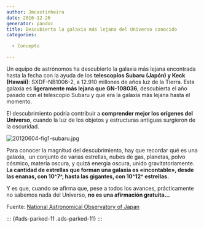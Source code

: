 ```yaml
---
author: Jmcastinheira
date: 2016-12-26
generator: pandoc
title: Descubierta la galaxia más lejana del Universo conocido
categories:

  - Concepto

---
```




Un equipo de astrónomos ha descubierto la galaxia más lejana encontrada
hasta la fecha con la ayuda de los **telescopios Subaru (Japón) y Keck
(Hawaii)**: SXDF-NB1006-2, a 12.910 millones de años luz de la Tierra.
Esta galaxia es **ligeramente más lejana que GN-108036**, descubierta el
año pasado con el telescopio Subaru y que era la galaxia más lejana
hasta el momento.

El descubrimiento podría contribuir a **comprender mejor los orígenes
del Universo**, cuando la luz de los objetos y estructuras antiguas
surgieron de la oscuridad.

![20120604-fig1-subaru.jpg](http://www.nao.ac.jp/E/release/img2012/20120604-fig1-subaru.jpg?v=1339572641269)

Para conocer la magnitud del descubrimiento, hay que recordar qué es una
galaxia,  un conjunto de varias estrellas, nubes de gas, planetas, polvo
cósmico, materia oscura, y quizá energía oscura, unido
gravitatoriamente. **La cantidad de estrellas que forman una galaxia es
«incontable», desde las enanas, con 10^7^, hasta las gigantes, con
10^12^ estrellas.**

Y es que, cuando se afirma que, pese a todos los avances, prácticamente
no sabemos nada del Universo, **no es una afirmación gratuita...**

Fuente: [National Astronomical Observatory of
Japan](http://www.nao.ac.jp/E/release/2012/06/04/discovery-of-the-most-distant-galaxy-in-the-cosmic-dawn.html)

::: {#ads-parked-11 .ads-parked-11}
:::

